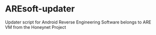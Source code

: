 AREsoft-updater
===============

Updater script for Android Reverse Engineering Software belongs to ARE VM from the Honeynet Project